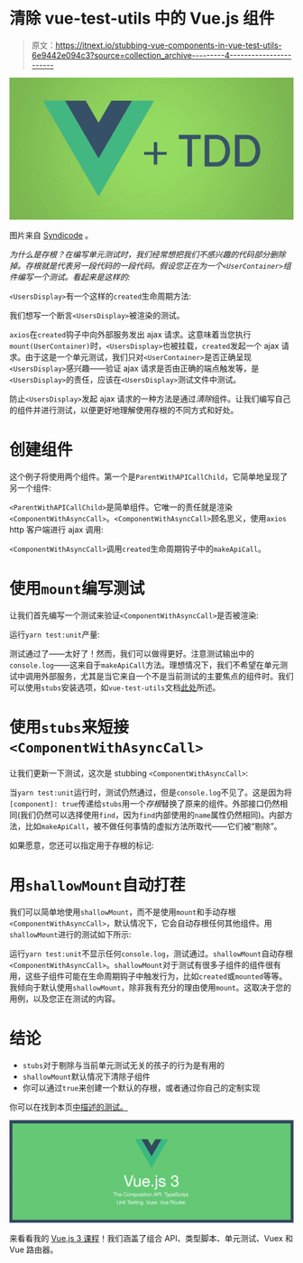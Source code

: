 # 清除 vue-test-utils 中的 Vue.js 组件

> 原文：<https://itnext.io/stubbing-vue-components-in-vue-test-utils-6e9442e094c3?source=collection_archive---------4----------------------->

![](img/60714748358410f47396347f27344137.png)

图片来自 [Syndicode](https://syndicode.com/2017/12/27/start-using-tdd-with-vue-js/) 。

*为什么是存根？在编写单元测试时，我们经常想把我们不感兴趣的代码部分删除掉。存根就是代表另一段代码的一段代码。假设您正在为一个`<UserContainer>`组件编写一个测试。看起来是这样的:*

`<UsersDisplay>`有一个这样的`created`生命周期方法:

我们想写一个断言`<UsersDisplay>`被渲染的测试。

`axios`在`created`钩子中向外部服务发出 ajax 请求。这意味着当您执行`mount(UserContainer)`时，`<UsersDisplay>`也被挂载，`created`发起一个 ajax 请求。由于这是一个单元测试，我们只对`<UserContainer>`是否正确呈现`<UsersDisplay>`感兴趣——验证 ajax 请求是否由正确的端点触发等，是`<UsersDisplay>`的责任，应该在`<UsersDisplay>`测试文件中测试。

防止`<UsersDisplay>`发起 ajax 请求的一种方法是通过*清除*组件。让我们编写自己的组件并进行测试，以便更好地理解使用存根的不同方式和好处。

# 创建组件

这个例子将使用两个组件。第一个是`ParentWithAPICallChild`，它简单地呈现了另一个组件:

`<ParentWithAPICallChild>`是简单组件。它唯一的责任就是渲染`<ComponentWithAsyncCall>`。`<ComponentWithAsyncCall>`顾名思义，使用`axios` http 客户端进行 ajax 调用:

`<ComponentWithAsyncCall>`调用`created`生命周期钩子中的`makeApiCall`。

# 使用`mount`编写测试

让我们首先编写一个测试来验证`<ComponentWithAsyncCall>`是否被渲染:

运行`yarn test:unit`产量:

测试通过了——太好了！然而，我们可以做得更好。注意测试输出中的`console.log`——这来自于`makeApiCall`方法。理想情况下，我们不希望在单元测试中调用外部服务，尤其是当它来自一个不是当前测试的主要焦点的组件时。我们可以使用`stubs`安装选项，如`vue-test-utils`文档[此处](https://vue-test-utils.vuejs.org/api/options.html#stubs)所述。

# 使用`stubs`来短接`<ComponentWithAsyncCall>`

让我们更新一下测试，这次是 stubbing `<ComponentWithAsyncCall>`:

当`yarn test:unit`运行时，测试仍然通过，但是`console.log`不见了。这是因为将`[component]: true`传递给`stubs`用一个*存根*替换了原来的组件。外部接口仍然相同(我们仍然可以选择使用`find`，因为`find`内部使用的`name`属性仍然相同)。内部方法，比如`makeApiCall`，被不做任何事情的虚拟方法所取代——它们被“剔除”。

如果愿意，您还可以指定用于存根的标记:

# 用`shallowMount`自动打茬

我们可以简单地使用`shallowMount`，而不是使用`mount`和手动存根`<ComponentWithAsyncCall>`，默认情况下，它会自动存根任何其他组件。用`shallowMount`进行的测试如下所示:

运行`yarn test:unit`不显示任何`console.log`，测试通过。`shallowMount`自动存根`<ComponentWithAsyncCall>`。`shallowMount`对于测试有很多子组件的组件很有用，这些子组件可能在生命周期钩子中触发行为，比如`created`或`mounted`等等。我倾向于默认使用`shallowMount`，除非我有充分的理由使用`mount`。这取决于您的用例，以及您正在测试的内容。

# 结论

*   `stubs`对于剔除与当前单元测试无关的孩子的行为是有用的
*   `shallowMount`默认情况下清除子组件
*   你可以通过`true`来创建一个默认的存根，或者通过你自己的定制实现

你可以在找到本页[中描述的测试。](https://github.com/lmiller1990/vue-testing-handbook/tree/master/demo-app/tests/unit/ParentWithAPICallChild.spec.js)

[![](img/8860e8ef1f39967845929ca6a9e3821a.png)](http://vuejs-course.com/)

来看看我的 [Vue.js 3 课程](https://vuejs-course.com/)！我们涵盖了组合 API、类型脚本、单元测试、Vuex 和 Vue 路由器。